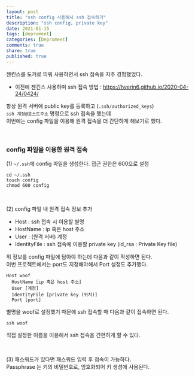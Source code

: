 ```yaml
---
layout: post
title: "ssh config 사용해서 ssh 접속하기"  
description: "ssh config, private key"
date: 2021-01-15
tags: [depromeet]
categories: [Depromeet]
comments: true
share: true
published: true 
---
```


젠킨스를 도커로 띄워 사용하면서 ssh 접속을 자주 경험했었다.     
* 이전에 젠킨스 사용하며 ssh 접속 방법 : <https://hyerin6.github.io/2020-04-24/0424/>      
 
항상 원격 서버에 public key를 등록하고 (`.ssh/authorized_keys`)                   
`ssh 계정@호스트주소` 명령으로 ssh 접속을 했는데                    
이번에는 config 파일을 이용해 원격 접속을 더 간단하게 해보기로 했다.                           

<br />                   

### config 파일을 이용한 원격 접속              

(1) `~/.ssh`에 config 파일을 생성한다. 접근 권한은 600으로 설정           

```
cd ~/.ssh 
touch config 
chmod 600 config
```  

<br />    

(2) config 파일 내 원격 접속 정보 추가           
* Host : ssh 접속 시 이용할 별명       
* HostName : ip 혹은 host 주소      
* User : (원격 서버) 계정       
* IdentityFile : ssh 접속에 이용할 private key (id_rsa : Private Key file)        


위 정보를 config 파일에 담아야 하는데 다음과 같이 작성하면 된다.    
이번 프로젝트에서는 port도 지정해야해서 Port 설정도 추가했다.            
```  
Host woof
  HostName [ip 혹은 host 주소]
  User [계정]
  IdentityFile [private key (위치)]
  Port [port]
```  


별명을 woof로 설정했기 때문에 ssh 접속할 때 다음과 같이 접속하면 된다.     
```
ssh woof
```

직접 설정한 이름을 이용해서 ssh 접속을 간편하게 할 수 있다.      

<br />        
 
(3) 패스워드가 있다면 패스워드 입력 후 접속이 가능하다.                          
Passphrase 는 키의 비밀번호로, 암호화되어 키 생성에 사용된다.             
    